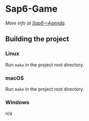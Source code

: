 # Sap6-Game

*More info at [Sap6—Agenda](https://paper.dropbox.com/doc/Sap6Agenda-IVHtFon27xPOxeDWtnWZs).*

## Building the project

### Linux

Run `make` in the project root directory.

### macOS

Run `make` in the project root directory.

### Windows

n/a

